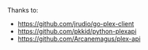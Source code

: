 Thanks to:
* https://github.com/jrudio/go-plex-client
* https://github.com/pkkid/python-plexapi
* https://github.com/Arcanemagus/plex-api
